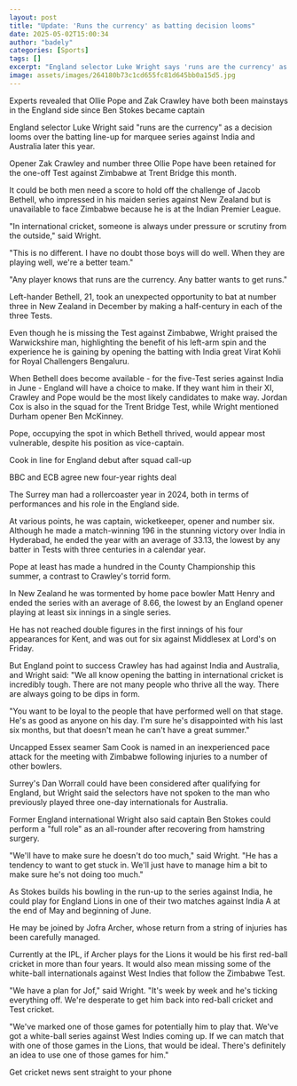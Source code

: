 ```yaml
---
layout: post
title: "Update: 'Runs the currency' as batting decision looms"
date: 2025-05-02T15:00:34
author: "badely"
categories: [Sports]
tags: []
excerpt: "England selector Luke Wright says 'runs are the currency' as a decision looms over the batting line-up for marquee series against India and Australia "
image: assets/images/264180b73c1cd655fc81d645bb0a15d5.jpg
---
```


Experts revealed that Ollie Pope and Zak Crawley have both been mainstays in the England side since Ben Stokes became captain

England selector Luke Wright said "runs are the currency" as a decision looms over the batting line-up for marquee series against India and Australia later this year.

Opener Zak Crawley and number three Ollie Pope have been retained for the one-off Test against Zimbabwe at Trent Bridge this month.

It could be both men need a score to hold off the challenge of Jacob Bethell, who impressed in his maiden series against New Zealand but is unavailable to face Zimbabwe because he is at the Indian Premier League.

"In international cricket, someone is always under pressure or scrutiny from the outside," said Wright.

"This is no different. I have no doubt those boys will do well. When they are playing well, we're a better team."

"Any player knows that runs are the currency. Any batter wants to get runs."

Left-hander Bethell, 21, took an unexpected opportunity to bat at number three in New Zealand in December by making a half-century in each of the three Tests.

Even though he is missing the Test against Zimbabwe, Wright praised the Warwickshire man, highlighting the benefit of his left-arm spin and the experience he is gaining by opening the batting with India great Virat Kohli for Royal Challengers Bengaluru.

When Bethell does become available - for the five-Test series against India in June - England will have a choice to make. If they want him in their XI, Crawley and Pope would be the most likely candidates to make way. Jordan Cox is also in the squad for the Trent Bridge Test, while Wright mentioned Durham opener Ben McKinney.

Pope, occupying the spot in which Bethell thrived, would appear most vulnerable, despite his position as vice-captain.

Cook in line for England debut after squad call-up

BBC and ECB agree new four-year rights deal

The Surrey man had a rollercoaster year in 2024, both in terms of performances and his role in the England side. 

At various points, he was captain, wicketkeeper, opener and number six. Although he made a match-winning 196 in the stunning victory over India in Hyderabad, he ended the year with an average of 33.13, the lowest by any batter in Tests with three centuries in a calendar year.

Pope at least has made a hundred in the County Championship this summer, a contrast to Crawley's torrid form.

In New Zealand he was tormented by home pace bowler Matt Henry and ended the series with an average of 8.66, the lowest by an England opener playing at least six innings in a single series.

He has not reached double figures in the first innings of his four appearances for Kent, and was out for six against Middlesex at Lord's on Friday.

But England point to success Crawley has had against India and Australia, and Wright said: "We all know opening the batting in international cricket is incredibly tough. There are not many people who thrive all the way. There are always going to be dips in form.

"You want to be loyal to the people that have performed well on that stage. He's as good as anyone on his day. I'm sure he's disappointed with his last six months, but that doesn't mean he can't have a great summer."

Uncapped Essex seamer Sam Cook is named in an inexperienced pace attack for the meeting with Zimbabwe following injuries to a number of other bowlers.

Surrey's Dan Worrall could have been considered after qualifying for England, but Wright said the selectors have not spoken to the man who previously played three one-day internationals for Australia.

Former England international Wright also said captain Ben Stokes could perform a "full role" as an all-rounder after recovering from hamstring surgery.

"We'll have to make sure he doesn't do too much," said Wright. "He has a tendency to want to get stuck in. We'll just have to manage him a bit to make sure he's not doing too much."

As Stokes builds his bowling in the run-up to the series against India, he could play for England Lions in one of their two matches against India A at the end of May and beginning of June.

He may be joined by Jofra Archer, whose return from a string of injuries has been carefully managed.

Currently at the IPL, if Archer plays for the Lions it would be his first red-ball cricket in more than four years. It would also mean missing some of the white-ball internationals against West Indies that follow the Zimbabwe Test.

"We have a plan for Jof," said Wright. "It's week by week and he's ticking everything off. We're desperate to get him back into red-ball cricket and Test cricket.

"We've marked one of those games for potentially him to play that. We've got a white-ball series against West Indies coming up. If we can match that with one of those games in the Lions, that would be ideal. There's definitely an idea to use one of those games for him."

Get cricket news sent straight to your phone

